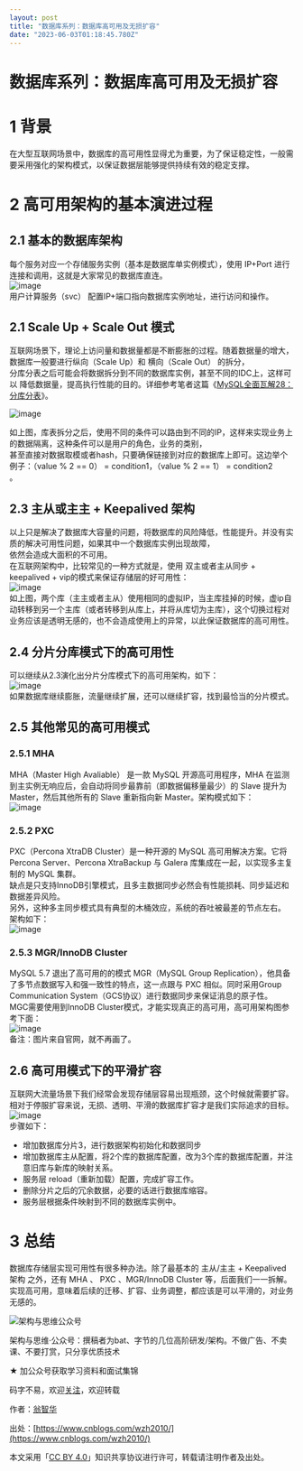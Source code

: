 ```yaml
---
layout: post
title: "数据库系列：数据库高可用及无损扩容"
date: "2023-06-03T01:18:45.780Z"
---
```

数据库系列：数据库高可用及无损扩容
=================

1 背景
====

在大型互联网场景中，数据库的高可用性显得尤为重要，为了保证稳定性，一般需要采用强化的架构模式，以保证数据层能够提供持续有效的稳定支撑。

2 高可用架构的基本演进过程
==============

2.1 基本的数据库架构
------------

每个服务对应一个存储服务实例（基本是数据库单实例模式），使用 IP+Port 进行连接和调用，这就是大家常见的数据库直连。  
![image](https://img2023.cnblogs.com/blog/167509/202303/167509-20230325120644387-349052468.png)  
用户计算服务（svc） 配置IP+端口指向数据库实例地址，进行访问和操作。

2.1 Scale Up + Scale Out 模式
---------------------------

互联网场景下，理论上访问量和数据量都是不断膨胀的过程。随着数据量的增大，数据库一般要进行纵向（Scale Up）和 横向（Scale Out） 的拆分，  
分库分表之后可能会将数据拆分到不同的数据库实例，甚至不同的IDC上，这样可以 降低数据量，提高执行性能的目的。详细参考笔者这篇《[MySQL全面瓦解28：分库分表](https://www.cnblogs.com/wzh2010/p/15049878.html "MySQL全面瓦解28：分库分表")》。

![image](https://img2023.cnblogs.com/blog/167509/202303/167509-20230325122827328-1503281864.png)

如上图，库表拆分之后，使用不同的条件可以路由到不同的IP，这样来实现业务上的数据隔离，这种条件可以是用户的角色，业务的类别，  
甚至直接对数据取模或者hash，只要确保链接到对应的数据库上即可。这边举个例子：（value % 2 == 0） = condition1，（value % 2 == 1） = condition2  
。

2.3 主从或主主 + Keepalived 架构
-------------------------

以上只是解决了数据库大容量的问题，将数据库的风险降低，性能提升。并没有实质的解决可用性问题，如果其中一个数据库实例出现故障，  
依然会造成大面积的不可用。  
在互联网架构中，比较常见的一种方式就是，使用 双主或者主从同步 + keepalived + vip的模式来保证存储层的好可用性：  
![image](https://img2023.cnblogs.com/blog/167509/202303/167509-20230325144334758-433493791.png)  
如上图，两个库（主主或者主从）使用相同的虚拟IP，当主库挂掉的时候，虚ip自动转移到另一个主库（或者转移到从库上，并将从库切为主库），这个切换过程对业务应该是透明无感的，也不会造成使用上的异常，以此保证数据库的高可用性。

2.4 分片分库模式下的高可用性
----------------

可以继续从2.3演化出分片分库模式下的高可用架构，如下：  
![image](https://img2023.cnblogs.com/blog/167509/202303/167509-20230325150654589-193925366.png)  
如果数据库继续膨胀，流量继续扩展，还可以继续扩容，找到最恰当的分片模式。

2.5 其他常见的高可用模式
--------------

### 2.5.1 MHA

MHA（Master High Avaliable） 是一款 MySQL 开源高可用程序，MHA 在监测到主实例无响应后，会自动将同步最靠前（即数据偏移量最少）的 Slave 提升为 Master，然后其他所有的 Slave 重新指向新 Master。架构模式如下：  
![image](https://img2023.cnblogs.com/blog/167509/202303/167509-20230325151759829-1123844527.png)

### 2.5.2 PXC

PXC（Percona XtraDB Cluster）是一种开源的 MySQL 高可用解决方案。它将 Percona Server、Percona XtraBackup 与 Galera 库集成在一起，以实现多主复制的 MySQL 集群。  
缺点是只支持InnoDB引擎模式，且多主数据同步必然会有性能损耗、同步延迟和数据差异风险。  
另外，这种多主同步模式具有典型的木桶效应，系统的吞吐被最差的节点左右。  
架构如下：  
![image](https://img2023.cnblogs.com/blog/167509/202303/167509-20230325152941647-174369873.png)

### 2.5.3 MGR/InnoDB Cluster

MySQL 5.7 退出了高可用的的模式 MGR（MySQL Group Replication），他具备了多节点数据写入和强一致性的特点，这一点跟与 PXC 相似。同时采用Group Communication System（GCS协议）进行数据同步来保证消息的原子性。  
MGC需要使用到InnoDB Cluster模式，才能实现真正的高可用，高可用架构图参考下面：  
![image](https://img2023.cnblogs.com/blog/167509/202303/167509-20230325153400109-1617814840.png)  
备注：图片来自官网，就不再画了。

2.6 高可用模式下的平滑扩容
---------------

互联网大流量场景下我们经常会发现存储层容易出现瓶颈，这个时候就需要扩容。  
相对于停服扩容来说，无损、透明、平滑的数据库扩容才是我们实际追求的目标。  
![image](https://img2023.cnblogs.com/blog/167509/202303/167509-20230325160332689-1442493614.png)  
步骤如下：

*   增加数据库分片3，进行数据架构初始化和数据同步
*   增加数据库主从配置，将2个库的数据库配置，改为3个库的数据库配置，并注意旧库与新库的映射关系。
*   服务层 reload（重新加载）配置，完成扩容工作。
*   删除分片之后的冗余数据，必要的话进行数据库缩容。
*   服务层根据条件映射到不同的数据库实例中。

3 总结
====

数据库存储层实现可用性有很多种办法。除了最基本的 主从/主主 + Keepalived 架构 之外，还有 MHA 、 PXC 、MGR/InnoDB Cluster 等，后面我们一一拆解。  
实现高可用，意味着后续的迁移、扩容、业务调整，都应该是可以平滑的，对业务无感的。

![架构与思维公众号](https://images.cnblogs.com/cnblogs_com/wzh2010/2053950/o_211031005605_1280.jpg)

架构与思维·公众号：撰稿者为bat、字节的几位高阶研发/架构。不做广告、不卖课、不要打赏，只分享优质技术

★ 加公众号获取学习资料和面试集锦

码字不易，欢迎[关注](javascript:void(0);)，欢迎转载

作者：[翁智华](javascript:void(0);)

出处：[https://www.cnblogs.com/wzh2010/](https://www.cnblogs.com/wzh2010/)

本文采用「[CC BY 4.0](https://creativecommons.org/licenses/by/4.0)」知识共享协议进行许可，转载请注明作者及出处。